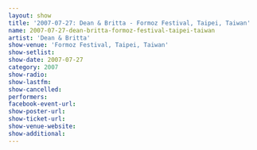 ```yaml
---
layout: show
title: '2007-07-27: Dean & Britta - Formoz Festival, Taipei, Taiwan'
name: 2007-07-27-dean-britta-formoz-festival-taipei-taiwan
artist: 'Dean & Britta'
show-venue: 'Formoz Festival, Taipei, Taiwan'
show-setlist: 
show-date: 2007-07-27
category: 2007
show-radio: 
show-lastfm: 
show-cancelled: 
performers: 
facebook-event-url: 
show-poster-url: 
show-ticket-url: 
show-venue-website: 
show-additional: 
---
```


